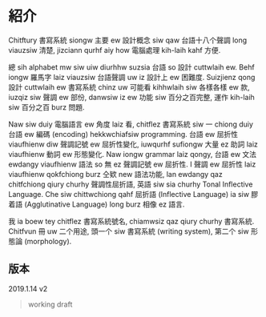 # 紹介

Chitftury 書寫系統 siongw 主要 ew 設計概念 siw qaw 台語十八个聲調 long viauzsiw 清楚, jizciann qurhf aiy how 電腦處理 kih-laih kahf 方便.

總 sih alphabet mw siw uiw diurhhw suzsia 台語 so 設計 cuttwlaih ew. Behf iongw 羅馬字 laiz viauzsiw 台語聲調 uw iz 設計上 ew 困難度. Suizjienz qong 設計 cuttwlaih ew 書寫系統 chinz uw 可能看 kihhwlaih siw 各樣各樣 ew 款, iuzqiz siw 聲調 ew 部份, danwsiw iz ew 功能 siw 百分之百完整, 運作 kih-laih siw 百分之百 burz 問題.

Naw siw duiy 電腦語言 ew 角度 laiz 看, chitflez 書寫系統 siw 一 chiong duiy 台語 ew 編碼 (encoding) hekkwchiafsiw programming. 台語 ew 屈折性 viaufhienw diw 聲調記號 ew 屈折性變化, iuwqurhf sufiongw 大量 ez 助詞 laiz viaufhienw 動詞 ew 形態變化. Naw iongw grammar laiz qongy, 台語 ew 文法 ewdangy viaufhienw 語法 so 無 ez 聲調記號 ew 屈折性. I 聲調 ew 屈折性 laiz viaufhienw qokfchiong burz 仝欵 new 語法功能, lan ewdangy qaz chitfchiong qiury churhy 聲調性屈折語, 英語 siw sia churhy Tonal Inflective Language. Che siw chittwchiong qahf 屈折語 (Inflective Language) ia siw 膠着語 (Agglutinative Language) long burz 相像 ez 語言.

我 ia boew tey chitflez 書寫系統號名, chiamwsiz qaz qiury churhy 書寫系統. Chitfvun 冊 uw 二个用途, 頭一个 siw 書寫系統 (writing system), 第二个 siw 形態論 (morphology).

## 版本

2019.1.14 v2

> working draft
